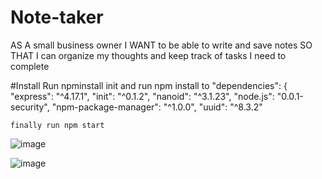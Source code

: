 # Note-taker
AS A small business owner I WANT to be able to write and save notes SO THAT I can organize my thoughts and keep track of tasks I need to complete

#Install Run npminstall init and run npm install to "dependencies": {
    "express": "^4.17.1",
    "init": "^0.1.2",
    "nanoid": "^3.1.23",
    "node.js": "0.0.1-security",
    "npm-package-manager": "^1.0.0",
    "uuid": "^8.3.2"
    
    finally run npm start
![image](https://user-images.githubusercontent.com/68447140/114332783-bb9c8d00-9afb-11eb-974c-9adf59a0453c.png)

![image](https://user-images.githubusercontent.com/68447140/114332813-ca833f80-9afb-11eb-86e7-9bdd1bcf1f57.png)

